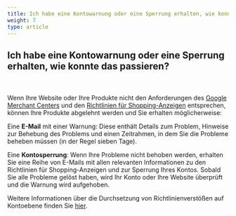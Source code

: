 ```yaml
---
title: Ich habe eine Kontowarnung oder eine Sperrung erhalten, wie konnte das passieren?
weight: 7
type: article
---
```


## Ich habe eine Kontowarnung oder eine Sperrung erhalten, wie konnte das passieren?
<br></br>
Wenn Ihre Website oder Ihre Produkte nicht den Anforderungen des [Google Merchant Centers](https://support.google.com/merchants/answer/6363310?hl=de) und den [Richtlinien für Shopping-Anzeigen](https://support.google.com/merchants/answer/6149970?hl=de) entsprechen, können Ihre Produkte abgelehnt werden und Sie erhalten möglicherweise: 

Eine **E-Mail** mit einer Warnung: Diese enthält Details zum Problem, Hinweise zur Behebung des Problems und einen 
Zeitrahmen, in dem Sie die Probleme beheben müssen (in der Regel sieben Tage).

Eine **Kontosperrung**: Wenn Ihre Probleme nicht behoben werden, erhalten Sie eine Reihe von E-Mails mit allen relevanten Informationen zu den Richtlinien für Shopping-Anzeigen und zur Sperrung Ihres Kontos. Sobald Sie alle Probleme gelöst haben, wird Ihr Konto oder Ihre Website überprüft und die Warnung wird aufgehoben.

Weitere Informationen über die Durchsetzung von Richtlinienverstößen auf Kontoebene finden Sie [hier](https://support.google.com/merchants/answer/2948694?hl=de).


